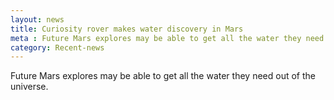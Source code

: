 ```yaml
---
layout: news
title: Curiosity rover makes water discovery in Mars
meta : Future Mars explores may be able to get all the water they need out of the universe.
category: Recent-news
---
```


Future Mars explores may be able to get all the water they need out of the universe.